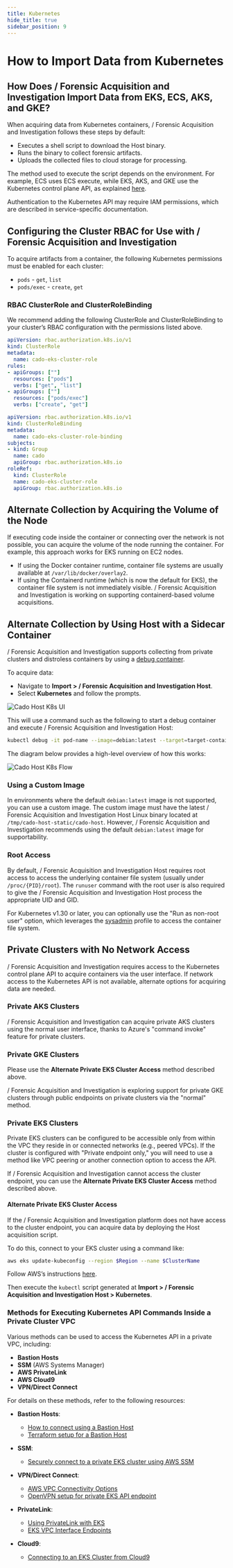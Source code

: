 ```yaml
---
title: Kubernetes
hide_title: true
sidebar_position: 9
---
```


# How to Import Data from Kubernetes

## How Does / Forensic Acquisition and Investigation Import Data from EKS, ECS, AKS, and GKE?

When acquiring data from Kubernetes containers, / Forensic Acquisition and Investigation follows these steps by default:
- Executes a shell script to download the Host binary.
- Runs the binary to collect forensic artifacts.
- Uploads the collected files to cloud storage for processing.

The method used to execute the script depends on the environment. For example, ECS uses ECS execute, while EKS, AKS, and GKE use the Kubernetes control plane API, as explained [here](https://www.cadosecurity.com/how-we-sped-up-acquiring-forensic-data-from-aws-kubernetes-and-azure-kubernetes-services-by-10-times/).

Authentication to the Kubernetes API may require IAM permissions, which are described in service-specific documentation.

## Configuring the Cluster RBAC for Use with / Forensic Acquisition and Investigation

To acquire artifacts from a container, the following Kubernetes permissions must be enabled for each cluster:

- `pods` - `get`, `list`
- `pods/exec` - `create`, `get`

### RBAC ClusterRole and ClusterRoleBinding

We recommend adding the following ClusterRole and ClusterRoleBinding to your cluster’s RBAC configuration with the permissions listed above.

```yaml
apiVersion: rbac.authorization.k8s.io/v1
kind: ClusterRole
metadata:
  name: cado-eks-cluster-role
rules:
- apiGroups: [""]
  resources: ["pods"]
  verbs: ["get", "list"]
- apiGroups: [""]
  resources: ["pods/exec"]
  verbs: ["create", "get"]
```

```yaml
apiVersion: rbac.authorization.k8s.io/v1
kind: ClusterRoleBinding
metadata:
  name: cado-eks-cluster-role-binding
subjects:
- kind: Group
  name: cado
  apiGroup: rbac.authorization.k8s.io
roleRef:
  kind: ClusterRole
  name: cado-eks-cluster-role
  apiGroup: rbac.authorization.k8s.io
```

## Alternate Collection by Acquiring the Volume of the Node

If executing code inside the container or connecting over the network is not possible, you can acquire the volume of the node running the container. For example, this approach works for EKS running on EC2 nodes.

- If using the Docker container runtime, container file systems are usually available at `/var/lib/docker/overlay2`.
- If using the Containerd runtime (which is now the default for EKS), the container file system is not immediately visible. / Forensic Acquisition and Investigation is working on supporting containerd-based volume acquisitions.

## Alternate Collection by Using Host with a Sidecar Container

/ Forensic Acquisition and Investigation supports collecting from private clusters and distroless containers by using a [debug container](https://kubernetes.io/docs/reference/kubectl/generated/kubectl_debug/).

To acquire data:
- Navigate to **Import > / Forensic Acquisition and Investigation Host**.
- Select **Kubernetes** and follow the prompts.

![Cado Host K8s UI](/img/cado-host-k8s.png)

This will use a command such as the following to start a debug container and execute / Forensic Acquisition and Investigation Host:
  
```bash
kubectl debug -it pod-name --image=debian:latest --target=target-container -n pod-namespace -- sh -c
```

The diagram below provides a high-level overview of how this works:

![Cado Host K8s Flow](/img/kubernetes-flow.png)

### Using a Custom Image

In environments where the default `debian:latest` image is not supported, you can use a custom image. The custom image must have the latest / Forensic Acquisition and Investigation Host Linux binary located at `/tmp/cado-host-static/cado-host`. However, / Forensic Acquisition and Investigation recommends using the default `debian:latest` image for supportability.

### Root Access

By default, / Forensic Acquisition and Investigation Host requires root access to access the underlying container file system (usually under `/proc/{PID}/root`). The `runuser` command with the root user is also required to give the / Forensic Acquisition and Investigation Host process the appropriate UID and GID.

For Kubernetes v1.30 or later, you can optionally use the "Run as non-root user" option, which leverages the [sysadmin](https://kubernetes.io/docs/tasks/debug/debug-application/debug-running-pod/) profile to access the container file system.

## Private Clusters with No Network Access

/ Forensic Acquisition and Investigation requires access to the Kubernetes control plane API to acquire containers via the user interface. If network access to the Kubernetes API is not available, alternate options for acquiring data are needed.

### Private AKS Clusters

/ Forensic Acquisition and Investigation can acquire private AKS clusters using the normal user interface, thanks to Azure's "command invoke" feature for private clusters.

### Private GKE Clusters

Please use the **Alternate Private EKS Cluster Access** method described above.

/ Forensic Acquisition and Investigation is exploring support for private GKE clusters through public endpoints on private clusters via the "normal" method. 

### Private EKS Clusters

Private EKS clusters can be configured to be accessible only from within the VPC they reside in or connected networks (e.g., peered VPCs). If the cluster is configured with "Private endpoint only," you will need to use a method like VPC peering or another connection option to access the API.

If / Forensic Acquisition and Investigation cannot access the cluster endpoint, you can use the **Alternate Private EKS Cluster Access** method described above.

#### Alternate Private EKS Cluster Access

If the / Forensic Acquisition and Investigation platform does not have access to the cluster endpoint, you can acquire data by deploying the Host acquisition script.

To do this, connect to your EKS cluster using a command like:

```bash
aws eks update-kubeconfig --region $Region --name $ClusterName
```

Follow AWS’s instructions [here](https://docs.aws.amazon.com/eks/latest/userguide/install-kubectl.html).

Then execute the `kubectl` script generated at **Import > / Forensic Acquisition and Investigation Host > Kubernetes**.

### Methods for Executing Kubernetes API Commands Inside a Private Cluster VPC

Various methods can be used to access the Kubernetes API in a private VPC, including:
- **Bastion Hosts**
- **SSM** (AWS Systems Manager)
- **AWS PrivateLink**
- **AWS Cloud9**
- **VPN/Direct Connect**

For details on these methods, refer to the following resources:

- **Bastion Hosts**:
  - [How to connect using a Bastion Host](https://cloudtipss.com/Create-Private-EKS-With-Bastion/)
  - [Terraform setup for a Bastion Host](https://medium.com/@muppedaanvesh/jump-box-setup-on-eks-cluster-383ca92f51ef)

- **SSM**:
  - [Securely connect to a private EKS cluster using AWS SSM](https://awstip.com/securely-connect-to-a-private-eks-cluster-using-aws-ssm-session-forwarding-systems-manager-5d0767edea61)

- **VPN/Direct Connect**:
  - [AWS VPC Connectivity Options](https://docs.aws.amazon.com/whitepapers/latest/aws-vpc-connectivity-options/aws-direct-connect.html)
  - [OpenVPN setup for private EKS API endpoint](https://hodovi.cc/blog/private-eks-api-endpoint-behind-openvpn/)

- **PrivateLink**:
  - [Using PrivateLink with EKS](https://docs.zeet.co/guides/advanced/eks-privatelink/)
  - [EKS VPC Interface Endpoints](https://docs.aws.amazon.com/eks/latest/userguide/vpc-interface-endpoints.html)

- **Cloud9**:
  - [Connecting to an EKS Cluster from Cloud9](https://stackoverflow.com/questions/65049271/how-to-connect-to-eks-cluster-from-cloud-9-instance-using-kubectl)
